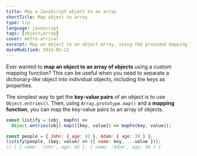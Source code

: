 ```yaml
---
title: Map a JavaScript object to an array
shortTitle: Map object to array
type: tip
language: javascript
tags: [object,array]
cover: metro-arrival
excerpt: Map an object to an object array, using the provided mapping function.
dateModified: 2024-03-22
---
```


Ever wanted to **map an object to an array of objects** using a custom mapping function? This can be useful when you need to separate a dictionary-like object into individual objects, including the keys as properties.

The simplest way to get the **key-value pairs** of an object is to use `Object.entries()`. Then, using `Array.prototype.map()` and a **mapping function**, you can map the key-value pairs to an array of objects.

```js
const listify = (obj, mapFn) =>
  Object.entries(obj).map(([key, value]) => mapFn(key, value));

const people = { John: { age: 42 }, Adam: { age: 39 } };
listify(people, (key, value) => ({ name: key, ...value }));
// [ { name: 'John', age: 42 }, { name: 'Adam', age: 39 } ]
```
